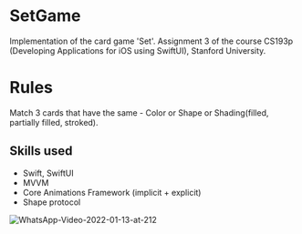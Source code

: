 # SetGame
Implementation of the card game 'Set'. Assignment 3 of the course CS193p (Developing Applications for iOS using SwiftUI), Stanford University. 

# Rules
Match 3 cards that have the same - Color or Shape or Shading(filled, partially filled, stroked).

## Skills used
* Swift, SwiftUI
* MVVM
* Core Animations Framework (implicit + explicit)
* Shape protocol

![WhatsApp-Video-2022-01-13-at-212](https://user-images.githubusercontent.com/80636783/149296100-bc299ba3-98df-401d-81b4-a8fcebb30a83.gif)
